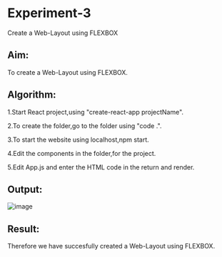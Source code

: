 # Experiment-3
Create a Web-Layout using FLEXBOX
## Aim:
To create a Web-Layout using FLEXBOX.

## Algorithm:
1.Start React project,using "create-react-app projectName".

2.To create the folder,go to the folder using "code .".

3.To start the website using localhost,npm start.

4.Edit the components in the folder,for the project.

5.Edit App.js and enter the HTML code in the return and render.

## Output:
![image](https://github.com/ShamRathan/Flex-Box/assets/93587823/2fcad64a-586b-4f48-9b0c-465af971ea75)


## Result:
Therefore we have succesfully created a Web-Layout using FLEXBOX.
